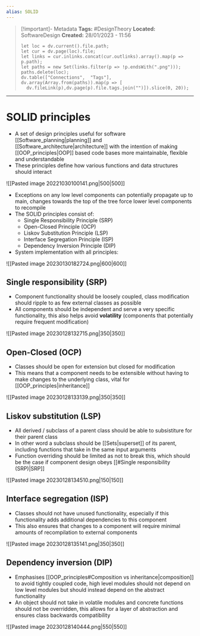 ```yaml
---
alias: SOLID
---
```


> [!important]- Metadata
> **Tags:** #DesignTheory 
> **Located:** SoftwareDesign
> **Created:** 28/01/2023 - 11:56
> ```dataviewjs
>let loc = dv.current().file.path;
>let cur = dv.page(loc).file;
>let links = cur.inlinks.concat(cur.outlinks).array().map(p => p.path);
>let paths = new Set(links.filter(p => !p.endsWith(".png")));
>paths.delete(loc);
>dv.table(["Connections",  "Tags"], dv.array(Array.from(paths)).map(p => [
>   dv.fileLink(p),dv.page(p).file.tags.join("")]).slice(0, 20));
> ```

___
# SOLID principles
- A set of design principles useful for software [[Software_planning|planning]] and [[Software_architecture|architecture]] with the intention of making [[OOP_principles|OOP]] based code bases more maintainable, flexible and understandable
- These principles define how various functions and data structures should interact

![[Pasted image 20221030100141.png|500|500]]
- Exceptions on any low level components can potentially propagate up to main, changes towards the top of the tree force lower level components to recompile
- The SOLID principles consist of:
	- Single Responsibility Principle (SRP)
	- Open-Closed Principle (OCP)
	- Liskov Substitution Principle (LSP)
	- Interface Segregation Principle (ISP)
	- Dependency Inversion Principle (DIP)
- System implementation with all principles:

![[Pasted image 20230130182724.png|600|600]]


## Single responsibility (SRP)
- Component functionality should be loosely coupled,  class modification should ripple to as few external classes as possible
- All components should be independent and serve a very specific functionality, this also helps avoid **volatility** (components that potentially require frequent modification) 

![[Pasted image 20230128132715.png|350|350]]

## Open-Closed (OCP)
- Classes should be open for extension but closed for modification 
- This means that a component needs to be extensible without having to make changes to the underlying class, vital for [[OOP_principles|inheritance]]

![[Pasted image 20230128133139.png|350|350]]

## Liskov substitution (LSP)
- All derived / subclass of a parent class should be able to subsistiture for their parent class 
- In other word a subclass should be [[Sets|superset]] of its parent, including functions that take in the same input arguments 
- Function overriding should be limited as not to break this, which should be the case if component design obeys [[#Single responsibility (SRP)|SRP]]

![[Pasted image 20230128134510.png|150|150]]

## Interface segregation (ISP)
- Classes should not have unused functionality, especially if this functionality adds additional dependencies to this component
- This also ensures that changes to a component will require minimal amounts of recompilation to external components  

![[Pasted image 20230128135141.png|350|350]]

## Dependency inversion (DIP)
- Emphasises [[OOP_principles#Composition vs inheritance|composition]] to avoid tightly coupled code, high level modules should not depend on low level modules but should instead depend on the abstract functionality 
- An object should not take in volatile modules and concrete functions should not be overridden, this allows for a layer of abstraction and ensures class backwards compatibility 

![[Pasted image 20230128140444.png|550|550]]
